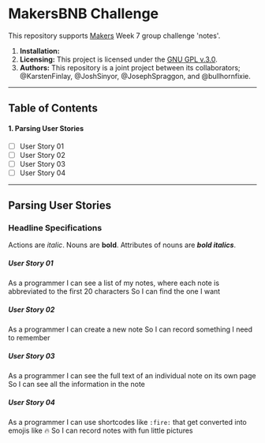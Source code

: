 # MakersBNB Challenge

This repository supports [Makers](https://makers.tech/) Week 7 group challenge 'notes'.

1. **Installation:**
2. **Licensing:** This project is licensed under the [GNU GPL v.3.0](https://www.gnu.org/licenses/gpl-3.0.en.html).
3. **Authors:** This repository is a joint project between its collaborators; @KarstenFinlay, @JoshSinyor, @JosephSpraggon, and @bullhornfixie.

---

## Table of Contents

#### 1. Parsing User Stories
- [ ] User Story 01
- [ ] User Story 02
- [ ] User Story 03
- [ ] User Story 04

---

## Parsing User Stories

### Headline Specifications

Actions are *italic*. Nouns are **bold**. Attributes of nouns are **_bold italics_**.

##### User Story 01

As a programmer
I can see a list of my notes, where each note is abbreviated to the first 20 characters
So I can find the one I want

##### User Story 02

As a programmer
I can create a new note
So I can record something I need to remember

##### User Story 03

As a programmer
I can see the full text of an individual note on its own page
So I can see all the information in the note

##### User Story 04

As a programmer
I can use shortcodes like `:fire:` that get converted into emojis like 🔥
So I can record notes with fun little pictures
